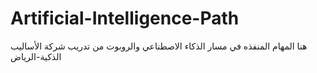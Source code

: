 # Artificial-Intelligence-Path
 هنا المهام المنفذه في مسار الذكاء الاصطناعي والروبوت من تدريب شركة الأساليب الذكية-الرياض
